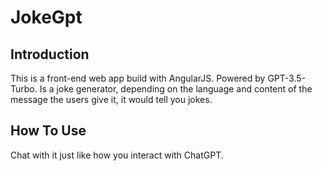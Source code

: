 # JokeGpt

## Introduction
This is a front-end web app build with AngularJS. Powered by GPT-3.5-Turbo.
Is a joke generator, depending on the language and content of the message the users give it, it would tell you jokes.

## How To Use
Chat with it just like how you interact with ChatGPT.

<!-- 
3. readme加入圖片說明
-->